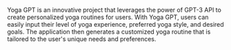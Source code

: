 Yoga GPT is an innovative project that leverages the power of GPT-3 API to create personalized yoga routines for users. With Yoga GPT, users can easily input their level of yoga experience, preferred yoga style, and desired goals. The application then generates a customized yoga routine that is tailored to the user's unique needs and preferences.
